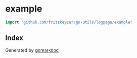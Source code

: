 <!-- Code generated by gomarkdoc. DO NOT EDIT -->

# example

```go
import "github.com/fritzkeyzer/go-utils/logpage/example"
```

## Index





Generated by [gomarkdoc](<https://github.com/princjef/gomarkdoc>)
